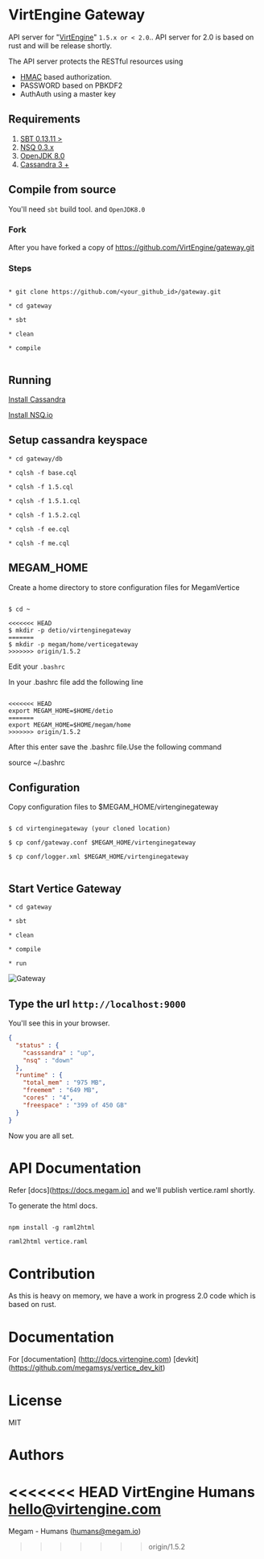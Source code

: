 VirtEngine Gateway
================

API server for "[VirtEngine](https://virtengine.com)" `1.5.x or < 2.0`..
API server for 2.0 is based on rust and will be release shortly.

The API server protects the RESTful resources using

- [HMAC](http://www.ietf.org/rfc/rfc2104.txt) based authorization.
- PASSWORD based on PBKDF2
- AuthAuth using a master key

## Requirements


1. [SBT 0.13.11 >](https://scala-sbt.org)
2. [NSQ 0.3.x  ](http://nsq.io)
3. [OpenJDK 8.0](http://openjdk.java.net/install/index.html)
4. [Cassandra 3 +](http://apache.cassandra.org)


## Compile from source

You'll need `sbt` build tool. and `OpenJDK8.0`

### Fork

After you have forked a copy of https://github.com/VirtEngine/gateway.git

### Steps

```

* git clone https://github.com/<your_github_id>/gateway.git

* cd gateway

* sbt

* clean

* compile


```

## Running

[Install Cassandra](http://cassandra.apache.org/download/)

[Install NSQ.io](http://nsq.io/deployment/installing.html)


## Setup cassandra keyspace

```
* cd gateway/db

* cqlsh -f base.cql

* cqlsh -f 1.5.cql

* cqlsh -f 1.5.1.cql

* cqlsh -f 1.5.2.cql

* cqlsh -f ee.cql

* cqlsh -f me.cql

```

## MEGAM_HOME

Create a home directory to store configuration files for MegamVertice

```

$ cd ~

<<<<<<< HEAD
$ mkdir -p detio/virtenginegateway
=======
$ mkdir -p megam/home/verticegateway
>>>>>>> origin/1.5.2

```

Edit your `.bashrc`

In your .bashrc file add the following line

```

<<<<<<< HEAD
export MEGAM_HOME=$HOME/detio
=======
export MEGAM_HOME=$HOME/megam/home
>>>>>>> origin/1.5.2

```

After this enter save the .bashrc file.Use the following command

  source ~/.bashrc  

## Configuration

Copy configuration files to $MEGAM_HOME/virtenginegateway

```

$ cd virtenginegateway (your cloned location)

$ cp conf/gateway.conf $MEGAM_HOME/virtenginegateway

$ cp conf/logger.xml $MEGAM_HOME/virtenginegateway


```

## Start Vertice Gateway

```
* cd gateway

* sbt

* clean

* compile

* run

```

![Gateway](https://github.com/megamsys/vertice_gateway/blob/1.5/public/images/vertice_gateway.png)

## Type the url `http://localhost:9000`

You'll see this in your browser.

```json
{
  "status" : {
    "casssandra" : "up",
    "nsq" : "down"
  },
  "runtime" : {
    "total_mem" : "975 MB",
    "freemem" : "649 MB",
    "cores" : "4",
    "freespace" : "399 of 450 GB"
  }
}

```

Now you are all set.

# API Documentation

Refer [docs](https://docs.megam.io] and we'll publish vertice.raml shortly.

To generate the html docs.

```

npm install -g raml2html

raml2html vertice.raml

```


# Contribution

As this is heavy on memory, we have a work in progress 2.0 code which is based on rust.

# Documentation

For [documentation] (http://docs.virtengine.com)  [devkit] (https://github.com/megamsys/vertice_dev_kit)

# License

MIT


# Authors

<<<<<<< HEAD
VirtEngine Humans <hello@virtengine.com>
=======
Megam - Humans (<humans@megam.io>)
>>>>>>> origin/1.5.2
